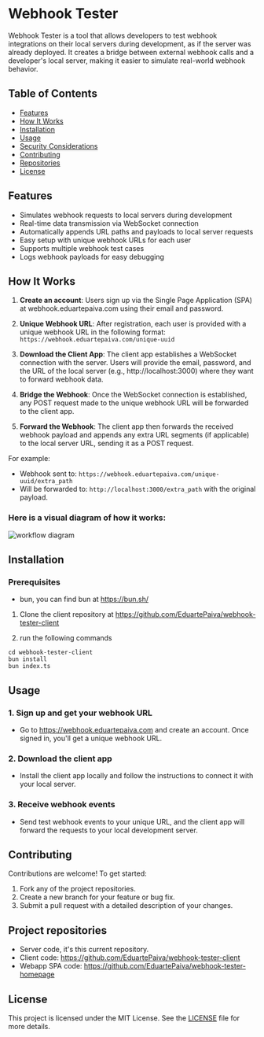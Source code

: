 # Webhook Tester

Webhook Tester is a tool that allows developers to test webhook integrations on their local servers during development, as if the server was already deployed. It creates a bridge between external webhook calls and a developer's local server, making it easier to simulate real-world webhook behavior.

## Table of Contents
- [Features](#features)
- [How It Works](#how-it-works)
- [Installation](#installation)
- [Usage](#usage)
- [Security Considerations](#security-considerations)
- [Contributing](#contributing)
- [Repositories](#project-repositories)
- [License](#license)

## Features
- Simulates webhook requests to local servers during development
- Real-time data transmission via WebSocket connection
- Automatically appends URL paths and payloads to local server requests
- Easy setup with unique webhook URLs for each user
- Supports multiple webhook test cases
- Logs webhook payloads for easy debugging

## How It Works

1. **Create an account**: Users sign up via the Single Page Application (SPA) at webhook.eduartepaiva.com using their email and password.

2. **Unique Webhook URL**: After registration, each user is provided with a unique webhook URL in the following format: `https://webhook.eduartepaiva.com/unique-uuid`

3. **Download the Client App**: The client app establishes a WebSocket connection with the server. Users will provide the email, password, and the URL of the local server (e.g., http://localhost:3000) where they want to forward webhook data.

4. **Bridge the Webhook**: Once the WebSocket connection is established, any POST request made to the unique webhook URL will be forwarded to the client app.

5. **Forward the Webhook**: The client app then forwards the received webhook payload and appends any extra URL segments (if applicable) to the local server URL, sending it as a POST request.

For example:

- Webhook sent to: `https://webhook.eduartepaiva.com/unique-uuid/extra_path`
- Will be forwarded to: `http://localhost:3000/extra_path` with the original payload.

### Here is a visual diagram of how it works:

![workflow diagram](readme_assets/diagram-webhook-workflow.pnga)

## Installation

### Prerequisites
- bun, you can find bun at https://bun.sh/

1. Clone the client repository at https://github.com/EduartePaiva/webhook-tester-client

2. run the following commands

```console
cd webhook-tester-client
bun install
bun index.ts
```

## Usage
### 1. Sign up and get your webhook URL
- Go to https://webhook.eduartepaiva.com and create an account. Once signed in, you'll get a unique webhook URL.
### 2. Download the client app
- Install the client app locally and follow the instructions to connect it with your local server.
### 3. Receive webhook events
- Send test webhook events to your unique URL, and the client app will forward the requests to your local development server.

## Contributing
Contributions are welcome! To get started:

1. Fork any of the project repositories.
2. Create a new branch for your feature or bug fix.
3. Submit a pull request with a detailed description of your changes.

## Project repositories

- Server code, it's this current repository.
- Client code: https://github.com/EduartePaiva/webhook-tester-client
- Webapp SPA code: https://github.com/EduartePaiva/webhook-tester-homepage

## License
This project is licensed under the MIT License. See the [LICENSE](LICENSE) file for more details.